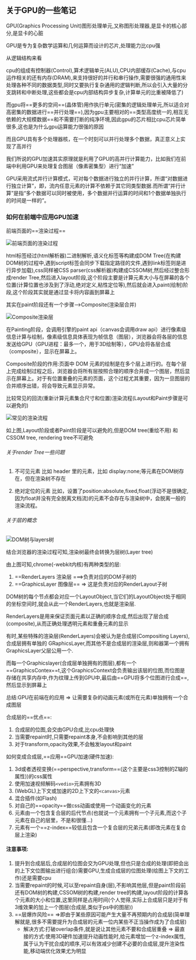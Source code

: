 ## 关于GPU的一些笔记

GPU(Graphics Processing Unit)图形处理单元,又称图形处理器,是显卡的核心部分,是显卡的心脏

GPU是专为复杂数学运算和几何运算而设计的芯片,处理能力比cpu强

从逻辑结构来看

cpu的组成有控制器(Control),算术逻辑单元(ALU),CPU内部缓存(Cache),与cpu运作相关的还有内存(DRAM),来支持很好的并行和串行操作,需要很强的通用性来处理各种不同的数据类型,同时又要执行复杂通用的逻辑判断,所以会引入大量的分支跳转和中断处理,这些都会是cpu内部结构异步复杂,计算单元的比重被降低了)

而gpu将==更多的空间==(晶体管)用作执行单元(密集的逻辑处理单元,所以适合对高密集的数据进行==并行处理==),因为gpu主要相对的==类型高度统一的,相互无依赖的大规模数据==和不需要打断的纯净环境,因此gpu的芯片相比cpu芯片简单很多,这也是为什么gpu运算能力很强的原因

而且GPU具有多个处理器核，在一个时刻可以并行处理多个数据，真正意义上实现了高并行

我们所说的GPU加速其实原理就是利用了GPU的高并行计算能力，比如我们在前端中利用GPU来处理复合图层（像素密集型）进行“加速”

GPU采用流式并行计算模式，可对每个数据进行独立的并行计算，所谓“对数据进行独立计算”，即，流内任意元素的计算不依赖于其它同类型数据.而所谓“并行计算”是指“多个数据可以同时被使用，多个数据并行运算的时间和1个数据单独执行的时间是一样的”。

### 如何在前端中应用GPU加速

前端页面的==渲染过程==

![前端页面的渲染过程](C:\Users\Administrator\Desktop\markdown笔记\GPU加速\images\1.png)

html标签经过(html解析器)二进制解析,语义化标签等构建成DOM Tree(在构建DOM树的过程中,遇到script标签会同步下载指定路径的文件,遇到link标签则是进行异步加载),css同样被CSS parser(css解析器)构建成CSSOM树,然后经过整合形成render Tree,然后进入layout阶段,这个阶段主要是计算元素大小与在屏幕的各个位置(计算位置也涉及到了浮动,绝对定义,粘性定位等),然后就会进入paint(绘制)阶段,这个阶段其实就是通过显卡将内容画到屏幕上

其实在paint阶段还有一个步骤-->Composite(渲染层合并)

![Composite渲染层](C:\Users\Administrator\Desktop\markdown笔记\GPU加速\images\3.png)

在Painting阶段，会调用引擎的paint api（canvas会调用draw api）进行像素级信息计算与绘制，像素级信息具体表现为帧信息（图层），浏览器会将各层的信息发送给GPU（GPU进程：最多一个，用于3D绘制等），GPU会将各层合成（composite），显示在屏幕上。

Composite阶段的作用:页面中 DOM 元素的绘制是在多个层上进行的。在每个层上完成绘制过程之后，浏览器会将所有层按照合理的顺序合并成一个图层，然后显示在屏幕上。对于有位置重叠的元素的页面，这个过程尤其重要，因为一旦图层的合并顺序出错，将会导致元素显示异常。

比较常见的回流(重新计算元素集合尺寸和位置)渲染流程(Layout和Paint步骤是可以避免的)

![常见的渲染流程](C:\Users\Administrator\Desktop\markdown笔记\GPU加速\images\4.jpg)

如上图,Layout阶段或者Paint阶段是可以避免的,但是DOM tree(重绘不用) 和 CSSOM tree, rendering tree不可避免

###### 关于render Tree一些问题

1. 不可见元素 比如 header 里的元素，比如 display:none;等元素在DOM树存在，但在渲染树不存在

2. 绝对定位的元素 比如，设置了position:absolute,fixed,float(浮动不是很确定,因为float并没有完全脱离文档流)的元素不会存在与渲染树中，会脱离一般的渲染流程。

###### 关于层的概念

![DOM树与layers树](C:\Users\Administrator\Desktop\markdown笔记\GPU加速\images\6.png)

结合浏览器的渲染过程可知,渲染树最终会转换为层树(Layer tree)

由上图可知,chrome(-webkit内核)有两种类型的层:

1. ==RenderLayers 渲染层 ===>负责对应的DOM子树的
2. ==GraphicsLayer 图像层== => 这是负责对应的RenderLayout子树

DOM树的每个节点都会对应一个LayoutObject,当它们的LayoutObject处于相同的坐标空间时,就会从此一个RenderLayers,也就是渲染层.

RenderLayers是用来保证页面元素以正确的顺序合成,然后出现了层合成(composite),从而正确处理透明元素和重叠元素的显示

有时,某些特殊的渲染层(RenderLayers)会被认为是合成层(Compositing Layers),合成层拥有单独的 GRaphicsLayer,而其他不是合成层的渲染层,则和器第一个拥有GraphicsLayer父层公用一个.

而每一个Graphicslayer(合成层单独拥有的图层),都有一个==GraphicsContex==t,这个GraphicsContext会负责输出该层的位图,而位图是存储在共享内存中,作为纹理上传到GPU中,最后由==GPU将多个位图进行合成==,然后显示到屏幕上

总结:GPU在前端在的应用 => 让需要复杂的动画元素(或所在元素)单独拥有一个合成图层

合成层的==优点==:

1. 合成层的位图,会交由GPU合成,比cpu处理快
2. 当需要repaint时,只需要repaint本身,不会影响到其他的层
3. 对于transform,opacity效果,不会触发layout和paint

如何变成合成层,==应用==GPU加速(硬件加速):

1. 3d或者透视变换(==perspective,transform==(这个主要是css3控制的Z轴的属性))的css属性
2. 使用加速视频解码```<vedio>```元素拥有3D
3. (WebGL)上下文或加速的2D上下文的```<canvas>```元素
4. 混合插件(如Flash)
5. 对自己的==opacity==做css动画或使用一个动画变化的元素
6. 元素由一个包含复合层的后代节点(也就说一个元素拥有一个子元素,而这个子元素在自己的层里，不是和很懂...)
7. 元素有一个==z-index==较低且包含一个复合层的兄弟元素(即改元素在复合层上渲染)

#### 注意事项:

1. 提升到合成层后,合成层的位图会交为GPU处理,但也只是合成的处理(即把会出的上下文位图输出进行组合)需要GPU,生成合成层的位图处理(绘图上下文的工作)还是需要cpu
2. 当需要repaint的时候,可以至repaint自身(层),不影响其他层,但是paint阶段前还有DOM树的构建,CSSOM树的构建,render tree的构建,layout阶段的计算各个元素的大小和位置,这里同样是占用时间(个人觉得,实际上合成层只是对于有3维效果的加上一个图层(合成层,类似于ps中的图层))
3. ==层爆炸风险== =>即由于某些原因可能产生大量不再预期内的合成层(简单理解就是,很多不需要提升为合成层的元素一位内某些不正当操作成为了合成层)
   - 解决方式:打破overlap条件,就是说让其他元素不要和合成层重叠 => 最直接的方式:使用3D硬件加速提升动画性能时,给元素增加一个z-index属性,属于认为干扰合成的顺序,可以有效减少创建不必要的合成层,提升渲染性能,移动端优化效果尤为明显